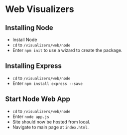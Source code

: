 Web Visualizers
===============

Installing Node
---------------
- Install Node
- `cd` to `/visualizers/web/node`
- Enter `npm init` to use a wizard to create the package.

Installing Express
------------------
- `cd` to `/visualizers/web/node`
- Enter `npm install express --save`

Start Node Web App
------------------
- `cd` to `/visualizers/web/node`
- Enter `node app.js`
- Site should now be hosted from local.
- Navigate to main page at `index.html`.
